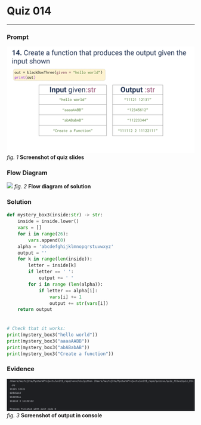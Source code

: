# Quiz 014
<hr>

### Prompt
![](images/quiz_014_slide.png)
*fig. 1* **Screenshot of quiz slides**

### Flow Diagram
![](images/quiz_014_diagram.png)
*fig. 2* **Flow diagram of solution**

### Solution
```.py
def mystery_box3(inside:str) -> str:
    inside = inside.lower()
    vars = []
    for i in range(26):
        vars.append(0)
    alpha = 'abcdefghijklmnopqrstuvwxyz'
    output = ''
    for k in range(len(inside)):
        letter = inside[k]
        if letter == ' ':
            output += ' '
        for i in range (len(alpha)):
            if letter == alpha[i]:
                vars[i] += 1
                output += str(vars[i])
    return output


# Check that it works:
print(mystery_box3("hello world"))
print(mystery_box3("aaaaAABB"))
print(mystery_box3("abABabAB"))
print(mystery_box3("Create a function"))
```

### Evidence
![](images/quiz_013_evidence.png)
*fig. 3* **Screenshot of output in console**
